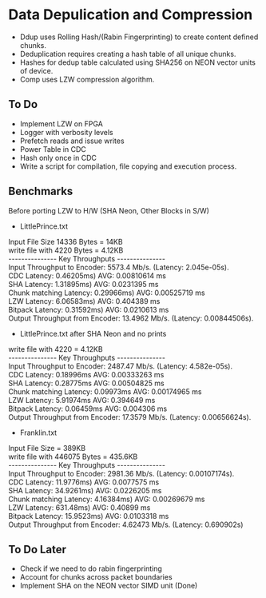 # Data Depulication and Compression

* Ddup uses Rolling Hash/(Rabin Fingerprinting) to create content defined chunks.
* Deduplication requires creating a hash table of all unique chunks.
* Hashes for dedup table calculated using SHA256 on NEON vector units of device.
* Comp uses LZW compression algorithm.

## To Do
* Implement LZW on FPGA
* Logger with verbosity levels
* Prefetch reads and issue writes
* Power Table in CDC
* Hash only once in CDC
* Write a script for compilation, file copying and execution process.

## Benchmarks
Before porting LZW to H/W (SHA Neon, Other Blocks in S/W)

* LittlePrince.txt


Input File Size 14336 Bytes = 14KB <br />
write file with 4220 Bytes = 4.12KB<br />
--------------- Key Throughputs ---------------<br />
Input Throughput to Encoder: 5573.4 Mb/s. (Latency: 2.045e-05s).<br />
CDC Latency: 0.46205ms)	AVG: 0.00810614 ms<br />
SHA Latency: 1.31895ms)	AVG: 0.0231395 ms<br />
Chunk matching Latency: 0.29966ms)	AVG: 0.00525719 ms<br />
LZW Latency: 6.06583ms)	AVG: 0.404389 ms<br />
Bitpack Latency: 0.31592ms)	AVG: 0.0210613 ms<br />
Output Throughput from Encoder: 13.4962 Mb/s. (Latency: 0.00844506s).<br />


* LittlePrince.txt after SHA Neon and no prints


write file with 4220 = 4.12KB <br />
--------------- Key Throughputs ---------------<br />
Input Throughput to Encoder: 2487.47 Mb/s. (Latency: 4.582e-05s).<br />
CDC Latency: 0.18996ms	AVG: 0.00333263 ms<br />
SHA Latency: 0.28775ms	AVG: 0.00504825 ms<br />
Chunk matching Latency: 0.09973ms	AVG: 0.00174965 ms<br />
LZW Latency: 5.91974ms	AVG: 0.394649 ms<br />
Bitpack Latency: 0.06459ms	AVG: 0.004306 ms<br />
Output Throughput from Encoder: 17.3579 Mb/s. (Latency: 0.00656624s).<br />


* Franklin.txt


Input File Size = 389KB<br />
write file with 446075 Bytes = 435.6KB<br />
--------------- Key Throughputs ---------------<br />
Input Throughput to Encoder: 2981.36 Mb/s. (Latency: 0.00107174s).<br />
CDC Latency: 11.9776ms)	AVG: 0.0077575 ms<br />
SHA Latency: 34.9261ms)	AVG: 0.0226205 ms<br />
Chunk matching Latency: 4.16384ms)	AVG: 0.00269679 ms<br />
LZW Latency: 631.48ms)	AVG: 0.40899 ms<br />
Bitpack Latency: 15.9523ms)	AVG: 0.0103318 ms<br />
Output Throughput from Encoder: 4.62473 Mb/s. (Latency: 0.690902s)<br />


## To Do Later
* Check if we need to do rabin fingerprinting
* Account for chunks across packet boundaries
* Implement SHA on the NEON vector SIMD unit (Done)
